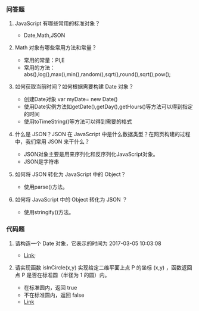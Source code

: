 ### 问答题
1. JavaScript 有哪些常用的标准对象？
    * Date,Math,JSON

1. Math 对象有哪些常用方法和常量？
    * 常用的常量：PI,E
    * 常用的方法： abs(),log(),max(),min(),random(),sqrt(),round(),sqrt();pow();
    
1. 如何获取当前时间？如何根据需要构建 Date 对象？
    * 创建Date对象 var myDate=  new Date()
    * 使用Date实例方法如getDate(),getDay(),getHours()等方法可以得到指定的时间
    * 使用toTimeString()等方法可以得到需要的格式

1. 什么是 JSON？JSON 在 JavaScript 中是什么数据类型？在网页构建的过程中，我们常用 JSON 来干什么？
    * JSON对象主要是用来序列化和反序列化JavaScript对象。
    * JSON是字符串

1. 如何将 JSON 转化为 JavaScript 中的 Object？
    * 使用parse()方法。

1. 如何将 JavaScript 中的 Object 转化为 JSON ？
    * 使用stringify()方法。

### 代码题
1. 请构造一个 Date 对象，它表示的时间为 2017-03-05 10:03:08
    * [Link](https://github.com/a735315482/mfs-homework/blob/master/41-50/43Date.html);

1. 请实现函数 isInCircle(x,y) 实现给定二维平面上点 P 的坐标 (x,y) ，函数返回点 P 是否在标准圆（半径为 1 的圆）内。
    * 在标准圆内，返回 true
    * 不在标准圆内，返回 false
    * [Link](https://github.com/a735315482/mfs-homework/blob/master/41-50/43circle.html)